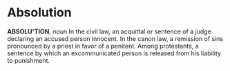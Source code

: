 # Absolution

**ABSOLU'TION**, _noun_ In the civil law, an acquittal or sentence of a judge declaring an accused person innocent. In the canon law, a remission of sins pronounced by a priest in favor of a penitent. Among protestants, a sentence by which an excommunicated person is released from his liability to punishment.
